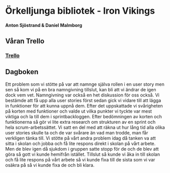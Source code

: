 # Örkelljunga bibliotek - Iron Vikings
#### Anton Sjöstrand & Daniel Malmborg


## Våran Trello

### [Trello](https://trello.com/b/vMdYu8fw/ironvikings)


## Dagboken

Ett problem som vi stötte på var att namnge själva rollen i en user story men sen så kom vi på en bra namngivning tillslut, kan bli att vi ändrar de igen dock vem vet.
Namngivning var också en het diskussion för oss också.
Vi bestämde att få upp alla user stories först sedan gick vi vidare till att lägga in funktioner för att kunna uppnå dem. Efter det uppskattade vi svårigheten på korten med funktioner och valde ut vilka punkter vi tyckte var mest viktiga och la till dem i sprintbackloggen. 
Efter bedömningen av korten och funktionerna så gör vi lite extra research om strukturen av en sprint och hela scrum-arbetssättet. 
Vi satt en del med att räkna ut hur lång tid alla olika user stories skulle ta och de var svårare än vad man trodde, man får verkligen tänka till.
Vi stötte på vårt andra problem idag då tanken va att sitta i skolan och jobba och få lite respons direkt i skolan på vårt arbete. 
Men de blev igen då sjukdom i gruppen satte stopp för de och de blev att göra så gott vi kunde hemifrån istället.
Tillslut så kunde vi åka in till skolan och få lite respons på vårt arbete så vi kunde fixa till de sista som vi var osäkra på så vi kunde fixa de och bli klara.





